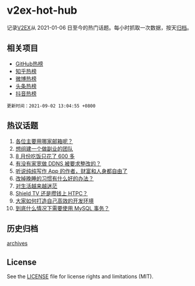 # v2ex-hot-hub

 记录[V2EX](https://www.v2ex.com/)从 2021-01-06 日至今的热门话题。每小时抓取一次数据，按天[归档](archives)。
 
 ## 相关项目

- [GitHub热榜](https://github.com/lonnyzhang423/github-hot-hub)
- [知乎热榜](https://github.com/lonnyzhang423/zhihu-hot-hub)
- [微博热榜](https://github.com/lonnyzhang423/weibo-hot-hub)
- [头条热榜](https://github.com/lonnyzhang423/toutiao-hot-hub)
- [抖音热榜](https://github.com/lonnyzhang423/douyin-hot-hub)


 `更新时间：2021-09-02 13:04:55 +0800`

## 热议话题

1. [各位主要用哪家邮箱呢？](https://www.v2ex.com/t/799255)
1. [想组建一个做副业的团队](https://www.v2ex.com/t/799366)
1. [8 月份吃饭只花了 600 多](https://www.v2ex.com/t/799270)
1. [有没有家宽做 DDNS 被要求整改的？](https://www.v2ex.com/t/799340)
1. [听说纯纯写作 App 的作者，财富和人身都自由了](https://www.v2ex.com/t/799356)
1. [改掉晚睡的习惯有什么好的办法？](https://www.v2ex.com/t/799370)
1. [对生活越来越迷茫](https://www.v2ex.com/t/799245)
1. [Shield TV 还是攒钱上 HTPC？](https://www.v2ex.com/t/799280)
1. [大家如何打造自己高效的开发环境](https://www.v2ex.com/t/799353)
1. [到底什么情况下需要使用 MySQL 事务？](https://www.v2ex.com/t/799323)

## 历史归档

[archives](archives)

## License

See the [LICENSE](LICENSE) file for license rights and limitations (MIT).
